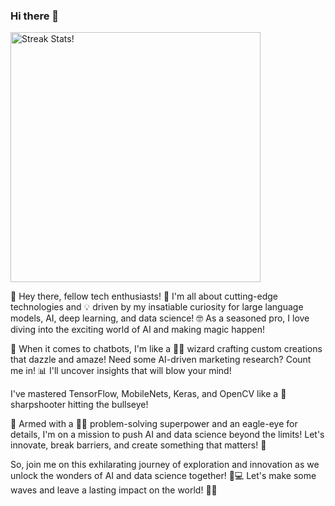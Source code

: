 ### Hi there 👋
<img src="https://github-readme-streak-stats.herokuapp.com/?user=aryan619348&theme=monokai-metallian"  width=400 alt="Streak Stats!">

🚀 Hey there, fellow tech enthusiasts! 👋 I'm all about cutting-edge technologies and 💡 driven by my insatiable curiosity for large language models, AI, deep learning, and data science! 🤓 As a seasoned pro, I love diving into the exciting world of AI and making magic happen!

🤖 When it comes to chatbots, I'm like a 🧙‍♂️ wizard crafting custom creations that dazzle and amaze! Need some AI-driven marketing research? Count me in! 📊 I'll uncover insights that will blow your mind!

I've mastered TensorFlow, MobileNets, Keras, and OpenCV like a 🎯 sharpshooter hitting the bullseye!

💪 Armed with a 🕵️‍♂️ problem-solving superpower and an eagle-eye for details, I'm on a mission to push AI and data science beyond the limits! Let's innovate, break barriers, and create something that matters! 🌟

So, join me on this exhilarating journey of exploration and innovation as we unlock the wonders of AI and data science together! 🚀💻 Let's make some waves and leave a lasting impact on the world! 🌊💥
<!--
- 🔭 I’m currently working on ...
- 🌱 I’m currently learning ...
- 👯 I’m looking to collaborate on ...
- 🤔 I’m looking for help with ...
- 💬 Ask me about ...
- 📫 How to reach me: ...
- 😄 Pronouns: ...
- ⚡ Fun fact: ...
-->


